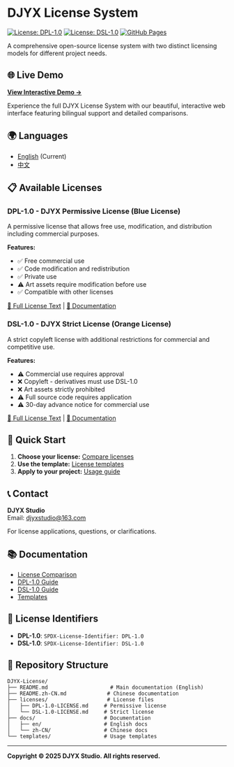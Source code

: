 # DJYX License System

[![License: DPL-1.0](https://img.shields.io/badge/License-DPL--1.0-blue.svg)](./licenses/DPL-1.0-LICENSE.md)
[![License: DSL-1.0](https://img.shields.io/badge/License-DSL--1.0-orange.svg)](./licenses/DSL-1.0-LICENSE.md)
[![GitHub Pages](https://img.shields.io/badge/GitHub%20Pages-Live%20Demo-brightgreen)](https://binceenigne.github.io/DJYX-License/)

A comprehensive open-source license system with two distinct licensing models for different project needs.

## 🌐 Live Demo

**[View Interactive Demo →](https://binceenigne.github.io/DJYX-License/)**

Experience the full DJYX License System with our beautiful, interactive web interface featuring bilingual support and detailed comparisons.

## 🌍 Languages

- [English](./README.md) (Current)
- [中文](./README.zh-CN.md)

## 📋 Available Licenses

### DPL-1.0 - DJYX Permissive License (Blue License)
A permissive license that allows free use, modification, and distribution including commercial purposes.

**Features:**
- ✅ Free commercial use
- ✅ Code modification and redistribution
- ✅ Private use
- ⚠️ Art assets require modification before use
- ✅ Compatible with other licenses

[📄 Full License Text](./licenses/DPL-1.0-LICENSE.md) | [📖 Documentation](./docs/en/dpl-guide.md)

### DSL-1.0 - DJYX Strict License (Orange License)
A strict copyleft license with additional restrictions for commercial and competitive use.

**Features:**
- ⚠️ Commercial use requires approval
- ❌ Copyleft - derivatives must use DSL-1.0
- ❌ Art assets strictly prohibited
- ⚠️ Full source code requires application
- ⚠️ 30-day advance notice for commercial use

[📄 Full License Text](./licenses/DSL-1.0-LICENSE.md) | [📖 Documentation](./docs/en/dsl-guide.md)

## 🚀 Quick Start

1. **Choose your license:** [Compare licenses](./docs/en/comparison.md)
2. **Use the template:** [License templates](./docs/en/templates.md)
3. **Apply to your project:** [Usage guide](./docs/en/dpl-guide.md)

## 📞 Contact

**DJYX Studio**  
Email: djyxstudio@163.com

For license applications, questions, or clarifications.

## 📚 Documentation

- [License Comparison](./docs/en/comparison.md)
- [DPL-1.0 Guide](./docs/en/dpl-guide.md)
- [DSL-1.0 Guide](./docs/en/dsl-guide.md)
- [Templates](./docs/en/templates.md)

## 🔗 License Identifiers

- **DPL-1.0**: `SPDX-License-Identifier: DPL-1.0`
- **DSL-1.0**: `SPDX-License-Identifier: DSL-1.0`

## 📂 Repository Structure

```
DJYX-License/
├── README.md                    # Main documentation (English)
├── README.zh-CN.md             # Chinese documentation
├── licenses/                   # License files
│   ├── DPL-1.0-LICENSE.md     # Permissive license
│   └── DSL-1.0-LICENSE.md     # Strict license
├── docs/                      # Documentation
│   ├── en/                    # English docs
│   └── zh-CN/                 # Chinese docs
└── templates/                 # Usage templates
```

---

**Copyright © 2025 DJYX Studio. All rights reserved.**